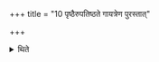 +++
title = "10 पृष्ठैरुपतिष्ठते गायत्रेण पुरस्तात्"

+++

<details><summary>थिते</summary>

पृष्ठैरुपतिष्ठते । गायत्रेण पुरस्तात् । बृहद्रथन्तराभ्यां पक्षौ । ऋतुस्थायज्ञायज्ञियेन पुच्छम् । दक्षिणस्यां श्रोण्यां वारवन्तीयेन । उत्तरस्यां वामदेव्येन १०
</details>
